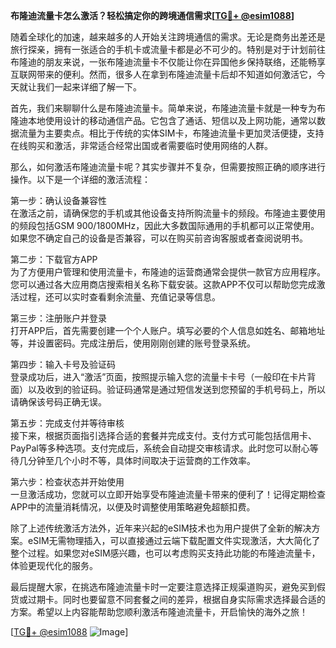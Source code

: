**布隆迪流量卡怎么激活？轻松搞定你的跨境通信需求[[TG💪+ @esim1088](https://t.me/s/esim1088)]**

随着全球化的加速，越来越多的人开始关注跨境通信的需求。无论是商务出差还是旅行探亲，拥有一张适合的手机卡或流量卡都是必不可少的。特别是对于计划前往布隆迪的朋友来说，一张布隆迪流量卡不仅能让你在异国他乡保持联络，还能畅享互联网带来的便利。然而，很多人在拿到布隆迪流量卡后却不知道如何激活它，今天就让我们一起来详细了解一下。

首先，我们来聊聊什么是布隆迪流量卡。简单来说，布隆迪流量卡就是一种专为布隆迪本地使用设计的移动通信产品。它包含了通话、短信以及上网功能，通常以数据流量为主要卖点。相比于传统的实体SIM卡，布隆迪流量卡更加灵活便捷，支持在线购买和激活，非常适合经常出国或者需要临时使用网络的人群。

那么，如何激活布隆迪流量卡呢？其实步骤并不复杂，但需要按照正确的顺序进行操作。以下是一个详细的激活流程：

第一步：确认设备兼容性  
在激活之前，请确保您的手机或其他设备支持所购流量卡的频段。布隆迪主要使用的频段包括GSM 900/1800MHz，因此大多数国际通用的手机都可以正常使用。如果您不确定自己的设备是否兼容，可以在购买前咨询客服或者查阅说明书。

第二步：下载官方APP  
为了方便用户管理和使用流量卡，布隆迪的运营商通常会提供一款官方应用程序。您可以通过各大应用商店搜索相关名称下载安装。这款APP不仅可以帮助您完成激活过程，还可以实时查看剩余流量、充值记录等信息。

第三步：注册账户并登录  
打开APP后，首先需要创建一个个人账户。填写必要的个人信息如姓名、邮箱地址等，并设置密码。完成注册后，使用刚刚创建的账号登录系统。

第四步：输入卡号及验证码  
登录成功后，进入“激活”页面，按照提示输入您的流量卡卡号（一般印在卡片背面）以及收到的验证码。验证码通常是通过短信发送到您预留的手机号码上，所以请确保该号码正确无误。

第五步：完成支付并等待审核  
接下来，根据页面指引选择合适的套餐并完成支付。支付方式可能包括信用卡、PayPal等多种选项。支付完成后，系统会自动提交审核请求。此时您可以耐心等待几分钟至几个小时不等，具体时间取决于运营商的工作效率。

第六步：检查状态并开始使用  
一旦激活成功，您就可以立即开始享受布隆迪流量卡带来的便利了！记得定期检查APP中的流量消耗情况，以便及时调整使用策略避免超额扣费。

除了上述传统激活方法外，近年来兴起的eSIM技术也为用户提供了全新的解决方案。eSIM无需物理插入，可以直接通过云端下载配置文件实现激活，大大简化了整个过程。如果您对eSIM感兴趣，也可以考虑购买支持此功能的布隆迪流量卡，体验更现代化的服务。

最后提醒大家，在挑选布隆迪流量卡时一定要注意选择正规渠道购买，避免买到假货或过期卡。同时也要留意不同套餐之间的差异，根据自身实际需求选择最合适的方案。希望以上内容能帮助您顺利激活布隆迪流量卡，开启愉快的海外之旅！

[[TG💪+ @esim1088](https://t.me/s/esim1088) ![Image](https://i.postimg.cc/4NQfJmqS/Snipaste-2025-05-13-00-14-12.png)]
